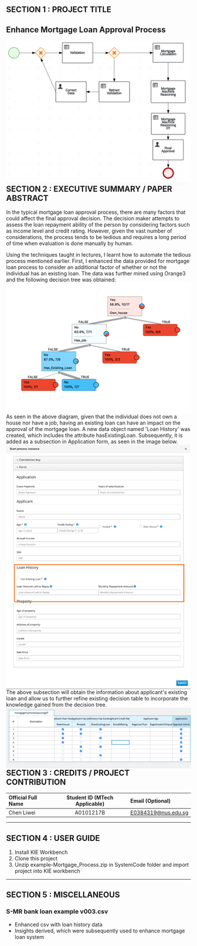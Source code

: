 ﻿
## SECTION 1 : PROJECT TITLE
## Enhance Mortgage Loan Approval Process

<img src="Miscellaneous/process.png"
     style="float: left; margin-right: 0px;" />

---
## SECTION 2 : EXECUTIVE SUMMARY / PAPER ABSTRACT
In the typical mortgage loan approval process, there are many factors that could affect the final approval decision. The decision maker attempts to assess the loan repayment ability of the person by considering factors such as income level and credit rating. However, given the vast number of considerations, the process tends to be tedious and requires a long period of time when evaluation is done manually by human.

Using the techniques taught in lectures, I learnt how to automate the tedious process mentioned earlier.
First, I enhanced the data provided for mortgage loan process to consider an additional factor of whether or not the individual has an existing loan.
The data was further mined using Orange3 and the following decision tree was obtained:
<img src="Miscellaneous/EnhancedDecisionTree.png"
     style="float: left; margin-right: 0px;" />

As seen in the above diagram, given that the individual does not own a house nor have a job, having an existing loan can have an impact on the approval of the mortgage loan.
A new data object named 'Loan History' was created, which includes the attribute hasExistingLoan. Subsequently, it is added as a subsection in Application form, as seen in the image below. 
<img src="Miscellaneous/loanhistory.png"
     style="float: left; margin-right: 0px;" />

The above subsection will obtain the information about applicant's existing loan and allow us to further refine existing decision table to incorporate the knowledge gained from the decision tree.
<img src="Miscellaneous/EnhancedDT.png"
     style="float: left; margin-right: 0px;" />


---
## SECTION 3 : CREDITS / PROJECT CONTRIBUTION

| Official Full Name  | Student ID (MTech Applicable)  | Email (Optional) |
| :------------ |:---------------:| :-----|
| Chen Liwei | A0101217B | E0384319@nus.edu.sg |

---

## SECTION 4 : USER GUIDE

1. Install KIE Workbench
2. Clone this project
3. Unzip example-Mortgage_Process.zip in SystemCode folder and import project into KIE workbench

---

## SECTION 5 : MISCELLANEOUS

### S-MR bank loan example v003.csv
* Enhanced csv with loan history data
* Insights derived, which were subsequently used to enhance mortgage loan system
